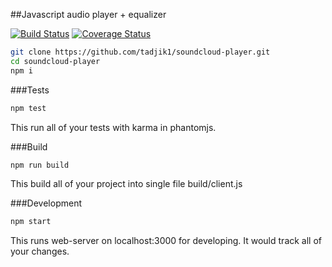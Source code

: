 ##Javascript audio player + equalizer

[![Build Status](https://travis-ci.org/tadjik1/soundcloud-player.svg?branch=master)](https://travis-ci.org/tadjik1/soundcloud-player)
[![Coverage Status](https://coveralls.io/repos/tadjik1/soundcloud-player/badge.svg)](https://coveralls.io/r/tadjik1/soundcloud-player)

```bash
git clone https://github.com/tadjik1/soundcloud-player.git
cd soundcloud-player
npm i
```

###Tests
```bash
npm test
```
This run all of your tests with karma in phantomjs.

###Build
```bash
npm run build
```
This build all of your project into single file build/client.js

###Development
```bash
npm start
```
This runs web-server on localhost:3000 for developing. It would track all of your changes.
